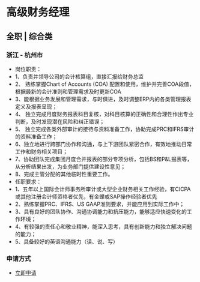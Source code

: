 
# 高级财务经理
## 全职  |  综合类
### 浙江 - 杭州市

- 岗位职责：
- 1、负责并领导公司的会计核算组，直接汇报给财务总监
- 2、 熟练掌握Chart of Accounts (COA) 配置和使用，维护并完善COA段值，根据最新的会计准则和管理需求及时更新COA
- 3、能根据业务发展和管理需求，与时俱进，及时调整ERP内的各类管理报表定义及报表呈现；
- 4、 独立完成月度财务报表科目复核，对科目核算的正确性和合理性作出专业判断，及时发现潜在风险和纠正错误；
- 5、 独立完成各类外部审计的接待与资料准备工作，协助完成PRC和IFRS审计的资料准备工作；
- 6、独立地进行跨部门协作和沟通，与上下游团队紧密合作，有效地推动日常工作和财务相关项目；
- 7、协助团队完成集团月度合并报表的部分专项分析，包括BS和P&amp;L报表等，从分析结果出发，为业务部门提供建设性意见；
- 8、完成主管分配的其他临时性重要工作。
- 任职要求：
- 1、五年以上国际会计师事务所审计或大型企业财务相关工作经验，有CICPA或其他注册会计师资格者优先，有金蝶或SAP操作经验者优先
- 2、熟练掌握PRC、IFRS、US GAAP准则要求，并能应用到实际工作中；
- 3、具有良好的团队协作、沟通协调能力和抗压能力，能够适应快速变化的工作环境；
- 4、有较强的责任心和敬业精神，能深入思考，具有创新能力和独立解决问题的能力；
- 5、具备较好的英语沟通能力（读、说、写）
### 申请方式
- <a href="mailto:hr@tuya.com?subject=求职简历-高级财务经理-来自GitHub">立即申请</a>